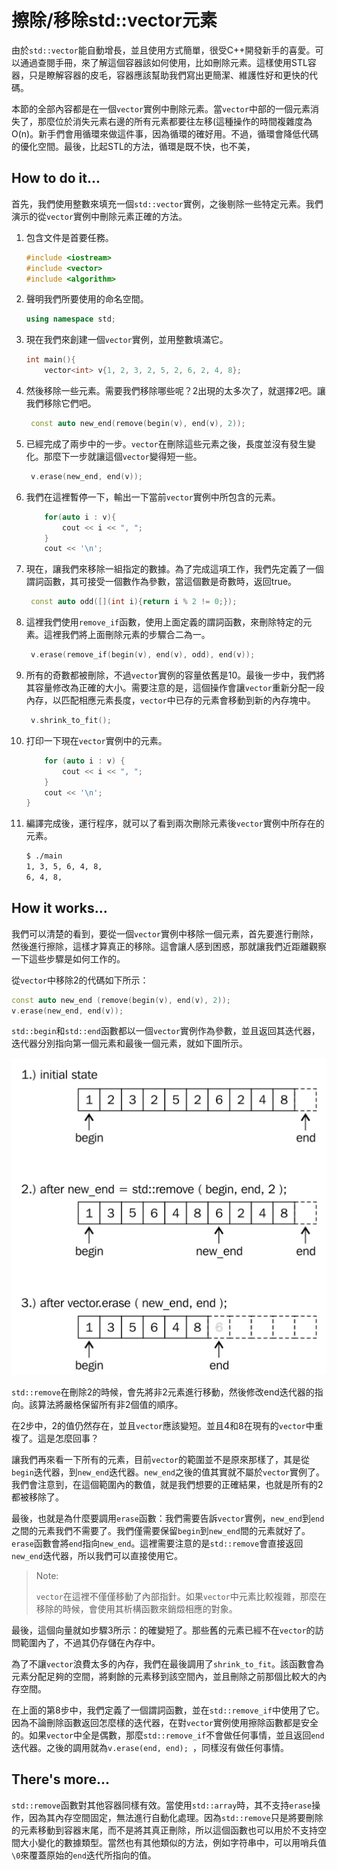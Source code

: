 # 擦除/移除std::vector元素

由於`std::vector`能自動增長，並且使用方式簡單，很受C++開發新手的喜愛。可以通過查閱手冊，來了解這個容器該如何使用，比如刪除元素。這樣使用STL容器，只是瞭解容器的皮毛，容器應該幫助我們寫出更簡潔、維護性好和更快的代碼。

本節的全部內容都是在一個`vector`實例中刪除元素。當`vector`中部的一個元素消失了，那麼位於消失元素右邊的所有元素都要往左移(這種操作的時間複雜度為O(n)。新手們會用循環來做這件事，因為循環的確好用。不過，循環會降低代碼的優化空間。最後，比起STL的方法，循環是既不快，也不美，

 ## How to do it...

首先，我們使用整數來填充一個`std::vector`實例，之後剔除一些特定元素。我們演示的從`vector`實例中刪除元素正確的方法。

1. 包含文件是首要任務。

   ```c++
   #include <iostream>
   #include <vector>
   #include <algorithm>
   ```

2. 聲明我們所要使用的命名空間。

   ```c++
   using namespace std;
   ```

3. 現在我們來創建一個`vector`實例，並用整數填滿它。

   ```c++
   int main(){
       vector<int> v{1, 2, 3, 2, 5, 2, 6, 2, 4, 8};
   ```

4. 然後移除一些元素。需要我們移除哪些呢？2出現的太多次了，就選擇2吧。讓我們移除它們吧。

   ```c++
   	const auto new_end(remove(begin(v), end(v), 2)); 
   ```

5. 已經完成了兩步中的一步。`vector`在刪除這些元素之後，長度並沒有發生變化。那麼下一步就讓這個`vector`變得短一些。

   ```c++
   	v.erase(new_end, end(v));
   ```

6. 我們在這裡暫停一下，輸出一下當前`vector`實例中所包含的元素。

   ```c++
       for(auto i : v){
           cout << i << ", "; 
       }
       cout << '\n';
   ```

7. 現在，讓我們來移除一組指定的數據。為了完成這項工作，我們先定義了一個謂詞函數，其可接受一個數作為參數，當這個數是奇數時，返回true。

   ```c++
   	const auto odd([](int i){return i % 2 != 0;});
   ```

8. 這裡我們使用`remove_if`函數，使用上面定義的謂詞函數，來刪除特定的元素。這裡我們將上面刪除元素的步驟合二為一。

   ```c++
   	v.erase(remove_if(begin(v), end(v), odd), end(v));
   ```

9. 所有的奇數都被刪除，不過`vector`實例的容量依舊是10。最後一步中，我們將其容量修改為正確的大小。需要注意的是，這個操作會讓`vector`重新分配一段內存，以匹配相應元素長度，`vector`中已存的元素會移動到新的內存塊中。

   ```c++
   	v.shrink_to_fit();
   ```

10. 打印一下現在`vector`實例中的元素。

    ```c++
    	for (auto i : v) {
    		cout << i << ", ";
    	}
    	cout << '\n';
    }
    ```

11. 編譯完成後，運行程序，就可以了看到兩次刪除元素後`vector`實例中所存在的元素。

    ```txt
    $ ./main
    1, 3, 5, 6, 4, 8,
    6, 4, 8,
    ```

## How it works...

我們可以清楚的看到，要從一個`vector`實例中移除一個元素，首先要進行刪除，然後進行擦除，這樣才算真正的移除。這會讓人感到困惑，那就讓我們近距離觀察一下這些步驟是如何工作的。

從`vector`中移除2的代碼如下所示：

```c++
const auto new_end (remove(begin(v), end(v), 2));
v.erase(new_end, end(v));
```

`std::begin`和`std::end`函數都以一個`vector`實例作為參數，並且返回其迭代器，迭代器分別指向第一個元素和最後一個元素，就如下圖所示。

![](../../images/chapter2/2-1-1.png)

`std::remove`在刪除2的時候，會先將非2元素進行移動，然後修改end迭代器的指向。該算法將嚴格保留所有非2個值的順序。

在2步中，2的值仍然存在，並且`vector`應該變短。並且4和8在現有的`vector`中重複了。這是怎麼回事？

讓我們再來看一下所有的元素，目前`vector`的範圍並不是原來那樣了，其是從`begin`迭代器，到`new_end`迭代器。`new_end`之後的值其實就不屬於`vector`實例了。我們會注意到，在這個範圍內的數值，就是我們想要的正確結果，也就是所有的2都被移除了。

最後，也就是為什麼要調用`erase`函數：我們需要告訴`vector`實例，`new_end`到`end`之間的元素我們不需要了。我們僅需要保留`begin`到`new_end`間的元素就好了。`erase`函數會將`end`指向`new_end`。這裡需要注意的是`std::remove`會直接返回`new_end`迭代器，所以我們可以直接使用它。

> Note:
>
> `vector`在這裡不僅僅移動了內部指針。如果`vector`中元素比較複雜，那麼在移除的時候，會使用其析構函數來銷燬相應的對象。

最後，這個向量就如步驟3所示：的確變短了。那些舊的元素已經不在`vector`的訪問範圍內了，不過其仍存儲在內存中。

為了不讓`vector`浪費太多的內存，我們在最後調用了`shrink_to_fit`。該函數會為元素分配足夠的空間，將剩餘的元素移到該空間內，並且刪除之前那個比較大的內存空間。

在上面的第8步中，我們定義了一個謂詞函數，並在`std::remove_if`中使用了它。因為不論刪除函數返回怎麼樣的迭代器，在對`vector`實例使用擦除函數都是安全的。如果`vector`中全是偶數，那麼`std::remove_if`不會做任何事情，並且返回`end`迭代器。之後的調用就為`v.erase(end, end); `，同樣沒有做任何事情。

## There's more...

`std::remove`函數對其他容器同樣有效。當使用`std::array`時，其不支持`erase`操作，因為其內存空間固定，無法進行自動化處理。因為`std::remove`只是將要刪除的元素移動到容器末尾，而不是將其真正刪除，所以這個函數也可以用於不支持空間大小變化的數據類型。當然也有其他類似的方法，例如字符串中，可以用哨兵值`\0`來覆蓋原始的`end`迭代所指向的值。
